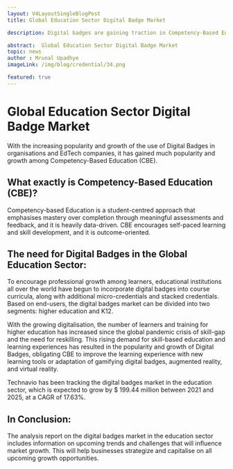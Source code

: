 ```yaml
---
layout: V4LayoutSingleBlogPost
title: Global Education Sector Digital Badge Market

description: Digital badges are gaining traction in Competency-Based Education, driving growth in the global education sector's digital badge market.

abstract:  Global Education Sector Digital Badge Market
topic: news
author : Mrunal Upadhye
imageLink: /img/blog/credential/34.png

featured: true
---
```


# Global Education Sector Digital Badge Market

With the increasing popularity and growth of the use of Digital Badges in organisations and EdTech companies, it has gained much popularity and growth among Competency-Based Education (CBE).

## What exactly is Competency-Based Education (CBE)?

Competency-based Education is a student-centred approach that emphasises mastery over completion through meaningful assessments and feedback, and it is heavily data-driven. CBE encourages self-paced learning and skill development, and it is outcome-oriented.

## The need for Digital Badges in the Global Education Sector:

To encourage professional growth among learners, educational institutions all over the world have begun to incorporate digital badges into course curricula, along with additional micro-credentials and stacked credentials. Based on end-users, the digital badges market can be divided into two segments: higher education and K12.

With the growing digitalisation, the number of learners and training for higher education has increased since the global pandemic crisis of skill-gap and the need for reskilling. This rising demand for skill-based education and learning experiences has resulted in the popularity and growth of Digital Badges, obligating CBE to improve the learning experience with new learning tools or adaptation of gamifying digital badges, augmented reality, and virtual reality.

Technavio has been tracking the digital badges market in the education sector, which is expected to grow by $ 199.44 million between 2021 and 2025, at a CAGR of 17.63%.




## In Conclusion:

The analysis report on the digital badges market in the education sector includes information on upcoming trends and challenges that will influence market growth. This will help businesses strategize and capitalise on all upcoming growth opportunities.

